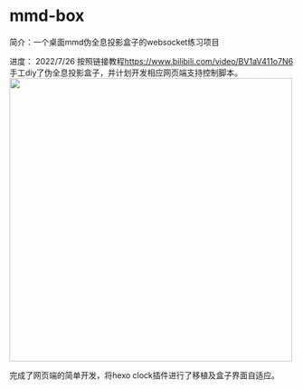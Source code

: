 # mmd-box
简介：一个桌面mmd伪全息投影盒子的websocket练习项目

进度：
2022/7/26 
按照链接教程<link>https://www.bilibili.com/video/BV1aV411o7N6</link>手工diy了伪全息投影盒子，并计划开发相应网页端支持控制脚本。
<img style="width:auto;height:500px;" src="https://bu.dusays.com/2022/07/26/62df0843be4d1.png">

完成了网页端的简单开发，将hexo clock插件进行了移植及盒子界面自适应。
